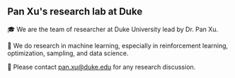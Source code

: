 ## Pan Xu's research lab at Duke

🎓 We are the team of researcher at Duke University lead by Dr. Pan Xu.

🧐 We do research in machine learning, especially in reinforcement learning, optimization, sampling, and data science.

📧 Please contact pan.xu@duke.edu for any research discussion.


